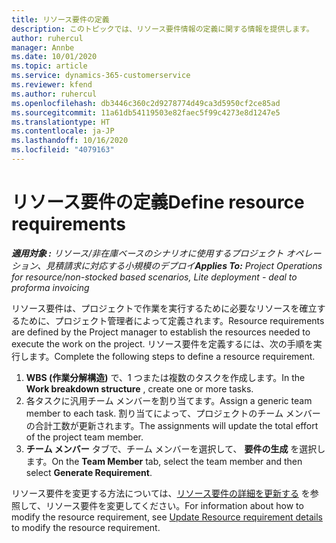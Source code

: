 ```yaml
---
title: リソース要件の定義
description: このトピックでは、リソース要件情報の定義に関する情報を提供します。
author: ruhercul
manager: Annbe
ms.date: 10/01/2020
ms.topic: article
ms.service: dynamics-365-customerservice
ms.reviewer: kfend
ms.author: ruhercul
ms.openlocfilehash: db3446c360c2d9278774d49ca3d5950cf2ce85ad
ms.sourcegitcommit: 11a61db54119503e82faec5f99c4273e8d1247e5
ms.translationtype: HT
ms.contentlocale: ja-JP
ms.lasthandoff: 10/16/2020
ms.locfileid: "4079163"
---
```

# <a name="define-resource-requirements"></a><span data-ttu-id="6e884-103">リソース要件の定義</span><span class="sxs-lookup"><span data-stu-id="6e884-103">Define resource requirements</span></span>

<span data-ttu-id="6e884-104">_**適用対象 :** リソース/非在庫ベースのシナリオに使用するプロジェクト オペレーション、見積請求に対応する小規模のデプロイ_</span><span class="sxs-lookup"><span data-stu-id="6e884-104">_**Applies To:** Project Operations for resource/non-stocked based scenarios, Lite deployment - deal to proforma invoicing_</span></span>

<span data-ttu-id="6e884-105">リソース要件は、プロジェクトで作業を実行するために必要なリソースを確立するために、プロジェクト管理者によって定義されます。</span><span class="sxs-lookup"><span data-stu-id="6e884-105">Resource requirements are defined by the Project manager to establish the resources needed to execute the work on the project.</span></span> <span data-ttu-id="6e884-106">リソース要件を定義するには、次の手順を実行します。</span><span class="sxs-lookup"><span data-stu-id="6e884-106">Complete the following steps to define a resource requirement.</span></span>

1.  <span data-ttu-id="6e884-107">**WBS (作業分解構造)** で、1 つまたは複数のタスクを作成します。</span><span class="sxs-lookup"><span data-stu-id="6e884-107">In the **Work breakdown structure** , create one or more tasks.</span></span>
2.  <span data-ttu-id="6e884-108">各タスクに汎用チーム メンバーを割り当てます。</span><span class="sxs-lookup"><span data-stu-id="6e884-108">Assign a generic team member to each task.</span></span> <span data-ttu-id="6e884-109">割り当てによって、プロジェクトのチーム メンバーの合計工数が更新されます。</span><span class="sxs-lookup"><span data-stu-id="6e884-109">The assignments will update the total effort of the project team member.</span></span>
3.  <span data-ttu-id="6e884-110">**チーム メンバー** タブで、チーム メンバーを選択して、 **要件の生成** を選択します。</span><span class="sxs-lookup"><span data-stu-id="6e884-110">On the **Team Member** tab, select the team member and then select **Generate Requirement**.</span></span>

<span data-ttu-id="6e884-111">リソース要件を変更する方法については、[リソース要件の詳細を更新する](define-resource-requirements.md) を参照して、リソース要件を変更してください。</span><span class="sxs-lookup"><span data-stu-id="6e884-111">For information about how to modify the resource requirement, see [Update Resource requirement details](define-resource-requirements.md) to modify the resource requirement.</span></span>